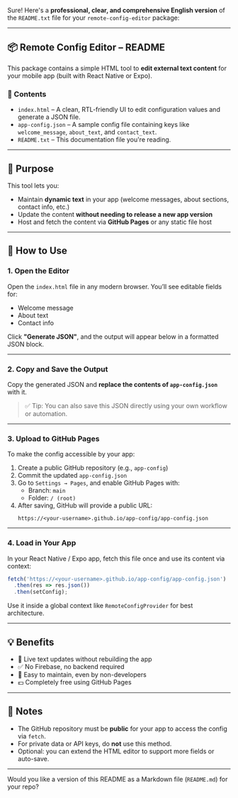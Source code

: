 Sure! Here's a **professional, clear, and comprehensive English version** of the `README.txt` file for your `remote-config-editor` package:

---

## 📦 Remote Config Editor – README

This package contains a simple HTML tool to **edit external text content** for your mobile app (built with React Native or Expo).

### 🔧 Contents

- `index.html` – A clean, RTL-friendly UI to edit configuration values and generate a JSON file.
- `app-config.json` – A sample config file containing keys like `welcome_message`, `about_text`, and `contact_text`.
- `README.txt` – This documentation file you're reading.

---

## 🎯 Purpose

This tool lets you:

- Maintain **dynamic text** in your app (welcome messages, about sections, contact info, etc.)
- Update the content **without needing to release a new app version**
- Host and fetch the content via **GitHub Pages** or any static file host

---

## 🚀 How to Use

### 1. Open the Editor

Open the `index.html` file in any modern browser. You’ll see editable fields for:

- Welcome message
- About text
- Contact info

Click **"Generate JSON"**, and the output will appear below in a formatted JSON block.

---

### 2. Copy and Save the Output

Copy the generated JSON and **replace the contents of `app-config.json`** with it.

> ✅ Tip: You can also save this JSON directly using your own workflow or automation.

---

### 3. Upload to GitHub Pages

To make the config accessible by your app:

1. Create a public GitHub repository (e.g., `app-config`)
2. Commit the updated `app-config.json`
3. Go to `Settings → Pages`, and enable GitHub Pages with:
   - Branch: `main`
   - Folder: `/ (root)`
4. After saving, GitHub will provide a public URL:
   ```
   https://<your-username>.github.io/app-config/app-config.json
   ```

---

### 4. Load in Your App

In your React Native / Expo app, fetch this file once and use its content via context:

```ts
fetch('https://<your-username>.github.io/app-config/app-config.json')
  .then(res => res.json())
  .then(setConfig);
```

Use it inside a global context like `RemoteConfigProvider` for best architecture.

---

## 💡 Benefits

- 🔄 Live text updates without rebuilding the app
- ✅ No Firebase, no backend required
- 🧠 Easy to maintain, even by non-developers
- 💵 Completely free using GitHub Pages

---

## 📌 Notes

- The GitHub repository must be **public** for your app to access the config via `fetch`.
- For private data or API keys, do **not** use this method.
- Optional: you can extend the HTML editor to support more fields or auto-save.

---

Would you like a version of this README as a Markdown file (`README.md`) for your repo?
